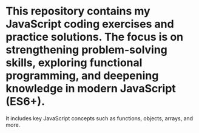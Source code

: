# This repository contains my JavaScript coding exercises and practice solutions. The focus is on strengthening problem-solving skills, exploring functional programming, and deepening knowledge in modern JavaScript (ES6+).
It includes key JavaScript concepts such as functions, objects, arrays, and more.

